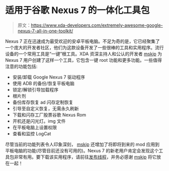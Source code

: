 # 适用于谷歌 Nexus 7 的一体化工具包

> 原文：<https://www.xda-developers.com/extremely-awesome-google-nexus-7-all-in-one-toolkit/>

Nexus 7 正在迅速成为最受欢迎的安卓平板电脑。不足为奇的是，它已经聚集了一个庞大的开发者社区，他们为这款设备开发了一些很棒的工具和实用程序。流行设备的一个常用工具是“一键”根工具。XDA 资深主持人和公认的开发者 [mskip](http://forum.xda-developers.com/member.php?u=894259) 为 Nexus 7 用户创建了这样一个工具，它包含一键 root 功能和更多功能。一些值得注意的功能包括:

*   安装/卸载 Google Nexus 7 驱动程序
*   使用 ADB 的备份/恢复平板电脑
*   锁定/解锁引导加载程序
*   根片剂
*   备份库存恢复 ad 闪存定制恢复
*   引导至自定义恢复，无需永久刷新
*   下载和闪存工厂股票谷歌 Nexus Rom
*   开机还是闪光灯。img 文件
*   在平板电脑上设置权限
*   查看和监控 LogCat

尽管当前的功能列表令人印象深刻， [mskip](http://forum.xda-developers.com/member.php?u=894259) 还增加了将即将到来的 mod 应用到平板电脑的功能(尽管目前还没有可用的)。Nexus 7 的新老用户肯定会发现这个工具包非常有用。要下载该实用程序，请前往[发布线程](http://forum.xda-developers.com/showthread.php?t=1809195)，并务必感谢 [mskip](http://forum.xda-developers.com/member.php?u=894259) 将它放在一起！